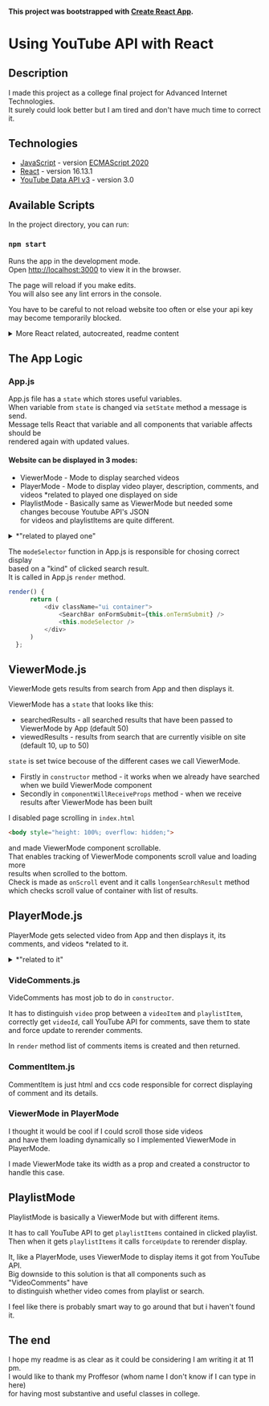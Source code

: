#### This project was bootstrapped with [Create React App](https://github.com/facebook/create-react-app).

# Using YouTube API with React

## Description

  I made this project as a college final project for Advanced Internet Technologies.<br />
  It surely could look better but I am tired and don't have much time to correct it.
  
## Technologies
* [JavaScript](https://developer.mozilla.org/en-US/docs/Web/JavaScript) - version [ECMAScript 2020](https://tc39.es/ecma262/)
* [React](https://en.reactjs.org/docs/getting-started.html) - version 16.13.1
* [YouTube Data API v3](https://developers.google.com/youtube/v3/docs/?apix=true) - version 3.0

## Available Scripts

In the project directory, you can run:

### `npm start`

Runs the app in the development mode.<br />
Open [http://localhost:3000](http://localhost:3000) to view it in the browser.

The page will reload if you make edits.<br />
You will also see any lint errors in the console.

You have to be careful to not reload website too often or else your api key may become temporarily blocked.

<details>
  <summary>More React related, autocreated, readme content</summary> 
  
### `npm test`

Launches the test runner in the interactive watch mode.<br />
See the section about [running tests](https://facebook.github.io/create-react-app/docs/running-tests) for more information.

### `npm run build`

Builds the app for production to the `build` folder.<br />
It correctly bundles React in production mode and optimizes the build for the best performance.

The build is minified and the filenames include the hashes.<br />
Your app is ready to be deployed!

See the section about [deployment](https://facebook.github.io/create-react-app/docs/deployment) for more information.

### `npm run eject`

**Note: this is a one-way operation. Once you `eject`, you can’t go back!**

If you aren’t satisfied with the build tool and configuration choices, you can `eject` at any time. This command will remove the single build dependency from your project.

Instead, it will copy all the configuration files and the transitive dependencies (webpack, Babel, ESLint, etc) right into your project so you have full control over them. All of the commands except `eject` will still work, but they will point to the copied scripts so you can tweak them. At this point you’re on your own.

You don’t have to ever use `eject`. The curated feature set is suitable for small and middle deployments, and you shouldn’t feel obligated to use this feature. However we understand that this tool wouldn’t be useful if you couldn’t customize it when you are ready for it.

## Learn More

You can learn more in the [Create React App documentation](https://facebook.github.io/create-react-app/docs/getting-started).

To learn React, check out the [React documentation](https://reactjs.org/).

### Code Splitting

This section has moved here: https://facebook.github.io/create-react-app/docs/code-splitting

### Analyzing the Bundle Size

This section has moved here: https://facebook.github.io/create-react-app/docs/analyzing-the-bundle-size

### Making a Progressive Web App

This section has moved here: https://facebook.github.io/create-react-app/docs/making-a-progressive-web-app

### Advanced Configuration

This section has moved here: https://facebook.github.io/create-react-app/docs/advanced-configuration

### Deployment

This section has moved here: https://facebook.github.io/create-react-app/docs/deployment

### `npm run build` fails to minify

This section has moved here: https://facebook.github.io/create-react-app/docs/troubleshooting#npm-run-build-fails-to-minify
</details>

## The App Logic

### App.js

App.js file has a `state` which stores useful variables.<br />
When variable from `state` is changed via `setState` method a message is send.<br />
Message tells React that variable and all components that variable affects should be <br />
rendered again with updated values. <br />

#### Website can be displayed in 3 modes: 
* ViewerMode    - Mode to display searched videos
* PlayerMode    - Mode to display video player, description, comments, and videos \*related to played one displayed on side
* PlaylistMode  - Basically same as ViewerMode but needed some changes becouse Youtube API's JSON <br />
                  for videos and playlistItems are quite different.
<details>
  <summary> *"related to played one" </summary>
  
  Videos on side in PlayerMode are not related to played one<br />
  but are search results from ViewerMode. I didn't have time to make that work :(
  
  </details>
  
  The `modeSelector` function in App.js is responsible for chosing correct display<br />
  based on a \"kind\" of clicked search result.<br />
  It is called in App.js `render` method.
  
  ```js
  render() {
        return (
            <div className="ui container">
                <SearchBar onFormSubmit={this.onTermSubmit} />
                <this.modeSelector />
            </div>
        )
    };
  ```
  
## ViewerMode.js
ViewerMode gets results from search from App and then displays it.

ViewerMode has a `state` that looks like this:
* searchedResults - all searched results that have been passed to ViewerMode by App (default 50)
* viewedResults - results from search that are currently visible on site (default 10, up to 50)

`state` is set twice becouse of the different cases we call ViewerMode.
* Firstly in `constructor` method - it works when we already have searched when we build ViewerMode component
* Secondly in `componentWillReceiveProps` method - when we receive results after ViewerMode has been built

I disabled page scrolling in `index.html`

```html
<body style="height: 100%; overflow: hidden;">
 ```
 
and made ViewerMode component scrollable.<br />
That enables tracking of ViewerMode components scroll value and loading more<br />
results when scrolled to the bottom.<br />
Check is made as `onScroll` event and it calls `longenSearchResult` method <br />
which checks scroll value of container with list of results.

## PlayerMode.js
PlayerMode gets selected video from App and then displays it, its comments, and videos \*related to it.

<details>
  <summary> *"related to it" </summary>
  
  Videos on side  are not related to played one but instead<br />
  are search results from ViewerMode. I didn't have time to make that work :(<br />
  tho i know how.
  
</details>

### VideComments.js
VideComments has most job to do in `constructor`.

It has to distinguish `video` prop between a `videoItem` and `playlistItem`, <br />
correctly get `videoId`, call YouTube API for comments, save them to state <br />
and force update to rerender comments.

In `render` method list of comments items is created and then returned.

### CommentItem.js
CommentItem is just html and ccs code responsible for correct displaying<br />
of comment and its details.

### ViewerMode in PlayerMode
I thought it would be cool if I could scroll those side videos<br />
and have them loading dynamically so I implemented ViewerMode in PlayerMode.

I made ViewerMode take its width as a prop and created a constructor to handle this case.

## PlaylistMode
PlaylistMode is basically a ViewerMode but with different items.

It has to call YouTube API to get `playlistItems` contained in clicked playlist.<br />
Then when it gets `playlistItems` it calls `forceUpdate` to rerender display.

It, like a PlayerMode, uses ViewerMode to display items it got from YouTube API.<br />
Big downside to this solution is that all components such as "VideoComments" have<br />
to distinguish whether video comes from playlist or search.

I feel like there is probably smart way to go around that but i haven't found it.

## The end
I hope my readme is as clear as it could be considering I am writing it at 11 pm.<br />
I would like to thank my Proffesor (whom name I don't know if I can type in here) <br />
for having most substantive and useful classes in college.
